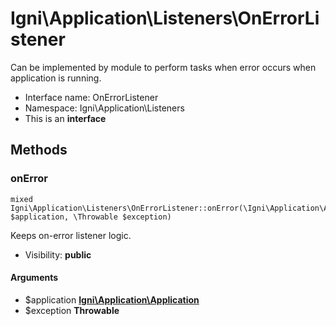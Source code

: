 Igni\Application\Listeners\OnErrorListener
===============

Can be implemented by module to perform tasks when error occurs
when application is running.




* Interface name: OnErrorListener
* Namespace: Igni\Application\Listeners
* This is an **interface**






Methods
-------


### onError

    mixed Igni\Application\Listeners\OnErrorListener::onError(\Igni\Application\Application $application, \Throwable $exception)

Keeps on-error listener logic.



* Visibility: **public**


#### Arguments
* $application **[Igni\Application\Application](Igni-Application-Application.md)**
* $exception **Throwable**


